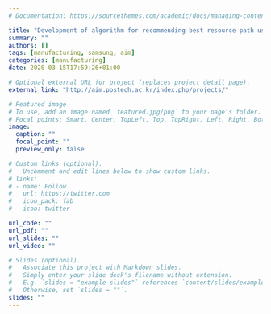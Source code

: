 ```yaml
---
# Documentation: https://sourcethemes.com/academic/docs/managing-content/

title: "Development of algorithm for recommending best resource path using AI, *in cooperation with Samsung Electronics*,  02.2018 ~ 12.2018"
summary: ""
authors: []
tags: [manufacturing, samsung, aim]
categories: [manufacturing]
date: 2020-03-15T17:59:26+01:00

# Optional external URL for project (replaces project detail page).
external_link: "http://aim.postech.ac.kr/index.php/projects/"

# Featured image
# To use, add an image named `featured.jpg/png` to your page's folder.
# Focal points: Smart, Center, TopLeft, Top, TopRight, Left, Right, BottomLeft, Bottom, BottomRight.
image:
  caption: ""
  focal_point: ""
  preview_only: false

# Custom links (optional).
#   Uncomment and edit lines below to show custom links.
# links:
# - name: Follow
#   url: https://twitter.com
#   icon_pack: fab
#   icon: twitter

url_code: ""
url_pdf: ""
url_slides: ""
url_video: ""

# Slides (optional).
#   Associate this project with Markdown slides.
#   Simply enter your slide deck's filename without extension.
#   E.g. `slides = "example-slides"` references `content/slides/example-slides.md`.
#   Otherwise, set `slides = ""`.
slides: ""
---
```

